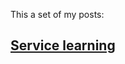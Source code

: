 This a set of my posts:

## [**Service learning**](/Users/nour-eddineechcharfi/Documents/GitHub/Nordi-Echcharfi/_posts/2018-05-18-A-service-learning-trip-to-the-heart-of-Appalachia.md)